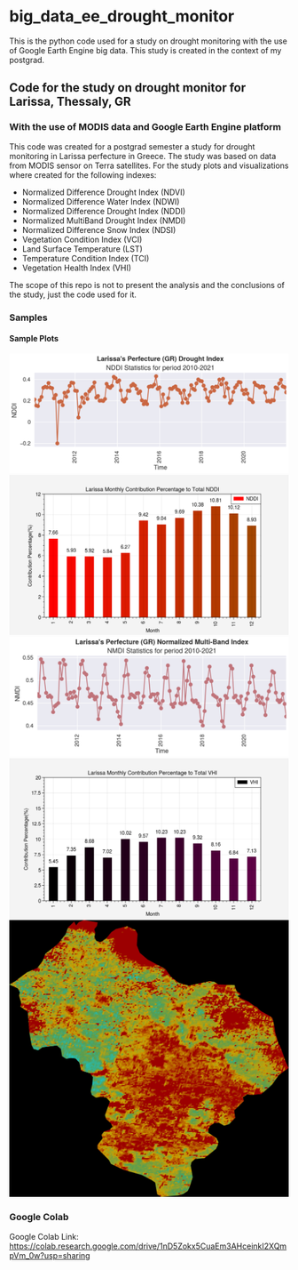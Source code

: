 # big_data_ee_drought_monitor
This is the python code used for a study on drought monitoring with the use of Google Earth Engine big data. This study is created in the context of my postgrad.

## Code for the study on drought monitor for Larissa, Thessaly, GR
### With the use of MODIS data and Google Earth Engine platform

This code was created for a postgrad semester a study for drought monitoring in Larissa perfecture in Greece. The study was based on data from MODIS sensor on Terra satellites. For the study plots and visualizations where created for the following indexes:
- Normalized Difference Drought Index (NDVI)
- Normalized Difference Water Index (NDWI)
- Normalized Difference Drought Index (NDDI)
- Normalized MultiBand Drought Index (NMDI)
- Normalized Difference Snow Index (NDSI)
- Vegetation Condition Index (VCI)
- Land Surface Temperature (LST)
- Temperature Condition Index (TCI)
- Vegetation Health Index (VHI)

The scope of this repo is not to present the analysis and the conclusions of the study, just the code used for it.

### Samples
#### Sample Plots
![plot1](https://github.com/nikfot/big_data_ee_drought_monitor/blob/master/sample_output/example1.png?raw=true)
![plot2](https://github.com/nikfot/big_data_ee_drought_monitor/blob/master/sample_output/example2.png?raw=true)
![plot3](https://github.com/nikfot/big_data_ee_drought_monitor/blob/master/sample_output/example3.png?raw=true)
![plot4](https://github.com/nikfot/big_data_ee_drought_monitor/blob/master/sample_output/example4.png?raw=true)
![plot5](https://github.com/nikfot/big_data_ee_drought_monitor/blob/master/sample_output/example5.jpg?raw=true)

### Google Colab
Google Colab Link: https://colab.research.google.com/drive/1nD5Zokx5CuaEm3AHceinkI2XQmpVm_0w?usp=sharing
